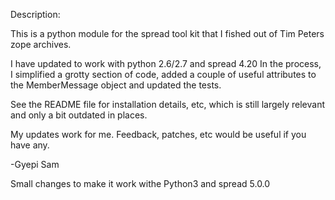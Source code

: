 
Description:

This is a python module for the spread tool kit that
I fished out of Tim Peters zope archives.

I have updated to work with python 2.6/2.7 and spread 4.20
In the process, I simplified a grotty section of code,
added a couple of useful attributes to the MemberMessage object
and updated the tests.

See the README file for installation details, etc,
which is still largely relevant and only a bit outdated
in places.

My updates work for me. Feedback, patches, etc would be
useful if you have any.

-Gyepi Sam

Small changes to make it work withe Python3 and spread 5.0.0

